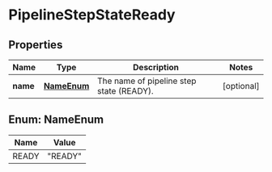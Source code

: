 # PipelineStepStateReady

## Properties
Name | Type | Description | Notes
------------ | ------------- | ------------- | -------------
**name** | [**NameEnum**](#NameEnum) | The name of pipeline step state (READY). |  [optional]

<a name="NameEnum"></a>
## Enum: NameEnum
Name | Value
---- | -----
READY | &quot;READY&quot;
